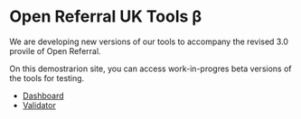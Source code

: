 # Open Referral UK Tools β

We are developing new versions of our tools to accompany the revised 3.0 provile of Open Referral.

On this demostrarion site, you can access work-in-progres beta versions of the tools for testing.

- [Dashboard](/developer/tools/dashboard)
- [Validator](/developer/tools/validator)
